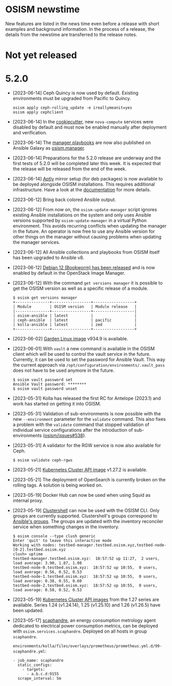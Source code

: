 # OSISM newstime

New features are listed in the news time even before a release with short examples and background
information. In the process of a release, the details from the newstime are transferred to the
release notes.

# Not yet released

# 5.2.0

* [2023-06-14] Ceph Quincy is now used by default. Existing environments must be upgraded from
  Pacific to Quincy.

  ```
  osism apply ceph-rolling_update -e ireallymeanit=yes
  osism apply cephclient
  ```

* [2023-06-14] In the [cookiecutter](https://github.com/osism/cfg-cookiecutter), new ``nova-compute``
  services were disabled by default and must now be enabled manually after deployment and verification.

* [2023-06-14] The [manager playbooks](https://github.com/osism/ansible-playbooks-manager) are
  now also published on Ansible Galaxy as [osism.manager](https://galaxy.ansible.com/osism/manager).

* [2023-06-14] Preparations for the 5.2.0 release are underway and the first tests of 5.2.0 will
  be completed later this week. It is expected that the release will be released from the end of
  the week.

* [2023-06-14] [Aptly](https://github.com/osism/helm-charts/tree/gh-pages/aptly) mirror setup
  (for deb packages) is now available to be deployed alongside OSISM installations. This requires
  additional infrastructure. Have a look at the [documentation](https://github.com/osism/docs/tree/main/docs/operations/external_services/aptly_external.md)
  for more details.

* [2023-06-12] Bring back colored Ansible output.

* [2023-06-12] From now on, the ``osism-update-manager`` script ignores existing Ansible
  installations on the system and only uses Ansible versions supported by ``osism-update-manager``
  in a virtual Python environment. This avoids recurring conflicts when updating the manager in
  the future. An operator is now free to use any Ansible version for other things on the manager
  without causing problems when updating the manager services.

* [2023-06-12] All Ansible collections and playbooks from OSISM itself has been upgraded to
  Ansible v8.

* [2023-06-12] [Debian 12 (Bookworm) has been released](https://www.debian.org/News/2023/20230610)
  and is now enabled by default in the OpenStack Image Manager.

* [2023-06-12] With the command ``get versions manager`` it is possible to get the
  OSISM version as well as a specific release of a module.

  ```
  $ osism get versions manager
  +---------------+-----------------+------------------+
  | Module        | OSISM version   | Module release   |
  |---------------+-----------------+------------------|
  | osism-ansible | latest          |                  |
  | ceph-ansible  | latest          | pacific          |
  | kolla-ansible | latest          | zed              |
  +---------------+-----------------+------------------+
  ```

* [2023-06-02]  [Garden Linux image](https://github.com/osism/openstack-image-gardenlinux)
  v934.9 is available.

* [2023-06-01] With ``vault`` a new command is available in the OSISM client which will be used to
  control the vault service in the future. Currently, it can be used to set the password for
  Ansible Vault. This way the current approach via ``/opt/configuration/environments/.vault_pass``
  does not have to be used anymore in the future.

  ```
  $ osism vault password set
  Ansible Vault password: ********
  $ osism vault password unset
  ```

* [2023-05-31] Kolla has released the first RC for Antelope (2023.1) and work has started on
  getting it into OSISM.

* [2023-05-31] Validation of sub-environments is now possible with the new ``--environment``
  parameter for the ``validate`` command. This also fixes a problem with the ``validate``
  command that stopped validation of individual service configurations after the introduction
  of sub-environments ([osism/issues#538](https://github.com/osism/python-osism/pull/453)).

* [2023-05-31] A validator for the RGW service is now also available for Ceph.

  ```
  $ osism validate ceph-rgws
  ```

* [2023-05-21] [Kubernetes Cluster API image](https://github.com/osism/k8s-capi-images) v1.27.2
  is available.

* [2023-05-21] The deployment of OpenSearch is currently broken on the rolling tags. A solution is
  being worked on.

* [2023-05-19] Docker Hub can now be used when using Squid as internal proxy.

* [2023-05-19] [Clustershell](https://clustershell.readthedocs.io/en/latest/intro.html) can now
  be used with the OSISM CLI. Only groups are currently supported. Clustershell's groups correspond
  to [Ansible's groups](https://github.com/osism/cfg-generics/tree/main/inventory). The groups are
  updated with the inventory reconciler service when something changes in the inventory.

  ```
  $ osism console --type clush generic
  Enter 'quit' to leave this interactive mode
  Working with nodes: testbed-manager.testbed.osism.xyz,testbed-node-[0-2].testbed.osism.xyz
  clush> uptime
  testbed-manager.testbed.osism.xyz:  18:57:52 up 11:27,  2 users,  load average: 3.90, 1.87, 1.08
  testbed-node-0.testbed.osism.xyz:  18:57:52 up 10:55,  0 users,  load average: 0.56, 0.52, 0.53
  testbed-node-1.testbed.osism.xyz:  18:57:52 up 10:55,  0 users,  load average: 0.38, 0.55, 0.60
  testbed-node-2.testbed.osism.xyz:  18:57:52 up 10:55,  0 users,  load average: 0.50, 0.52, 0.53
  ```

* [2023-05-19] [Kubernetes Cluster API images](https://github.com/osism/k8s-capi-images) from the
  1.27 series are available. Series 1.24 (v1.24.14), 1.25 (v1.25.10) and 1.26 (v1.26.5) have been
  updated.

* [2023-05-17] [scaphandre](https://github.com/hubblo-org/scaphandre), an energy consumption
  metrology agent dedicated to electrical power consumption metrics, can be deployed with
  ``osism.services.scaphandre``. Deployed on all hosts in group ``scaphandre``.

  ``environments/kolla/files/overlays/prometheus/prometheus.yml.d/99-scaphandre.yml``:

  ```
  - job_name: scaphandre
    static_configs:
      - targets:
        - a.b.c.d:9155
    scrape_interval: 5m
  ```
